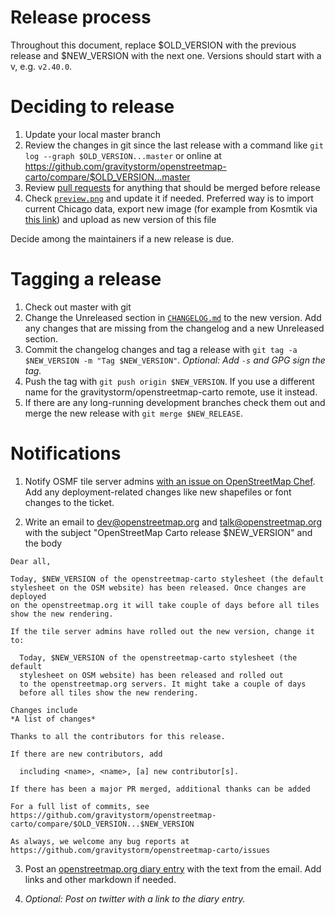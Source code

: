 # Release process

Throughout this document, replace $OLD_VERSION with the previous release and $NEW_VERSION with the next one. Versions should start with a v, e.g. `v2.40.0`.

# Deciding to release

1. Update your local master branch
2. Review the changes in git since the last release with a command like `git log --graph $OLD_VERSION...master` or online at https://github.com/gravitystorm/openstreetmap-carto/compare/$OLD_VERSION...master
3. Review [pull requests](https://github.com/gravitystorm/openstreetmap-carto/pulls) for anything that should be merged before release
4. Check [`preview.png`](preview.png) and update it if needed. Preferred way is to import current Chicago data, export new image (for example from Kosmtik via [this link](http://127.0.0.1:6789/openstreetmap-carto/export/?showExtent=true&format=png&width=849&height=310&scale=1&zoom=15&bounds=-87.65145778656006%2C41.86914537674214%2C-87.61502265930177%2C41.8790515319021)) and upload as new version of this file

Decide among the maintainers if a new release is due.

# Tagging a release
1. Check out master with git
2. Change the Unreleased section in [`CHANGELOG.md`](CHANGELOG.md) to the new version. Add any changes that are missing from the changelog and a new Unreleased section.
3. Commit the changelog changes and tag a release with `git tag -a $NEW_VERSION -m "Tag $NEW_VERSION"`. *Optional: Add `-s` and GPG sign the tag.*
4. Push the tag with `git push origin $NEW_VERSION`. If you use a different name for the gravitystorm/openstreetmap-carto remote, use it instead.
5. If there are any long-running development branches check them out and merge the new release with `git merge $NEW_RELEASE`.

# Notifications

1. Notify OSMF tile server admins [with an issue on OpenStreetMap Chef](https://github.com/openstreetmap/chef/issues/new?title=New%20openstreetmap-carto%20release,%20$NEW_RELEASE&body=A%20new%20version%20of%20openstreetmap-carto,%20[$NEW_RELEASE]%28https://github.com/gravitystorm/openstreetmap-carto/releases/tag/$NEW_RELEASE%29,%20has%20been%20released.). Add any deployment-related changes like new shapefiles or font changes to the ticket.

2. Write an email to dev@openstreetmap.org and talk@openstreetmap.org with the subject "OpenStreetMap Carto release $NEW_VERSION" and the body

```
Dear all,

Today, $NEW_VERSION of the openstreetmap-carto stylesheet (the default
stylesheet on the OSM website) has been released. Once changes are deployed 
on the openstreetmap.org it will take couple of days before all tiles 
show the new rendering.

If the tile server admins have rolled out the new version, change it to:

  Today, $NEW_VERSION of the openstreetmap-carto stylesheet (the default
  stylesheet on OSM website) has been released and rolled out 
  to the openstreetmap.org servers. It might take a couple of days 
  before all tiles show the new rendering. 

Changes include
*A list of changes*

Thanks to all the contributors for this release.

If there are new contributors, add

  including <name>, <name>, [a] new contributor[s].

If there has been a major PR merged, additional thanks can be added

For a full list of commits, see
https://github.com/gravitystorm/openstreetmap-carto/compare/$OLD_VERSION...$NEW_VERSION

As always, we welcome any bug reports at
https://github.com/gravitystorm/openstreetmap-carto/issues
```

3. Post an [openstreetmap.org diary entry](http://www.openstreetmap.org/diary/new) with the text from the email. Add links and other markdown if needed.

4. *Optional: Post on twitter with a link to the diary entry.*

